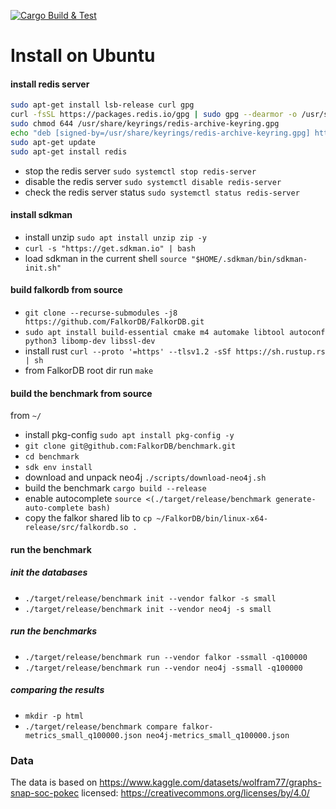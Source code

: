 [![Cargo Build & Test](https://github.com/FalkorDB/benchmark/actions/workflows/ci.yml/badge.svg)](https://github.com/FalkorDB/benchmark/actions/workflows/ci.yml)


Install on Ubuntu
=================

#### install redis server

```bash
sudo apt-get install lsb-release curl gpg
curl -fsSL https://packages.redis.io/gpg | sudo gpg --dearmor -o /usr/share/keyrings/redis-archive-keyring.gpg
sudo chmod 644 /usr/share/keyrings/redis-archive-keyring.gpg
echo "deb [signed-by=/usr/share/keyrings/redis-archive-keyring.gpg] https://packages.redis.io/deb $(lsb_release -cs) main" | sudo tee /etc/apt/sources.list.d/redis.list
sudo apt-get update
sudo apt-get install redis
```

- stop the redis server `sudo systemctl stop redis-server`
- disable the redis server `sudo systemctl disable redis-server`
- check the redis server status `sudo systemctl status redis-server`

#### install sdkman

- install unzip `sudo apt install unzip zip -y`
- `curl -s "https://get.sdkman.io" | bash`
- load sdkman in the current shell `source "$HOME/.sdkman/bin/sdkman-init.sh"`

#### build falkordb from source

- `git clone --recurse-submodules -j8 https://github.com/FalkorDB/FalkorDB.git`
- `sudo apt install build-essential cmake m4 automake libtool autoconf python3 libomp-dev libssl-dev`
- install rust `curl --proto '=https' --tlsv1.2 -sSf https://sh.rustup.rs | sh`
- from FalkorDB root dir run `make`

#### build the benchmark from source

from `~/`

- install pkg-config `sudo apt install pkg-config -y`
- `git clone git@github.com:FalkorDB/benchmark.git`
- `cd benchmark`
- `sdk env install`
- download and unpack neo4j `./scripts/download-neo4j.sh`
- build the benchmark `cargo build --release`
- enable autocomplete `source <(./target/release/benchmark generate-auto-complete bash)`
- copy the falkor shared lib to `cp ~/FalkorDB/bin/linux-x64-release/src/falkordb.so .`

#### run the benchmark

##### init the databases

- `./target/release/benchmark init --vendor falkor -s small`
- `./target/release/benchmark init --vendor neo4j -s small`

##### run the benchmarks

- `./target/release/benchmark run --vendor falkor -ssmall -q100000`
- `./target/release/benchmark run --vendor neo4j -ssmall -q100000`

##### comparing the results

- `mkdir -p html`
- `./target/release/benchmark compare falkor-metrics_small_q100000.json neo4j-metrics_small_q100000.json`

### Data

The data is based on https://www.kaggle.com/datasets/wolfram77/graphs-snap-soc-pokec
licensed: https://creativecommons.org/licenses/by/4.0/

